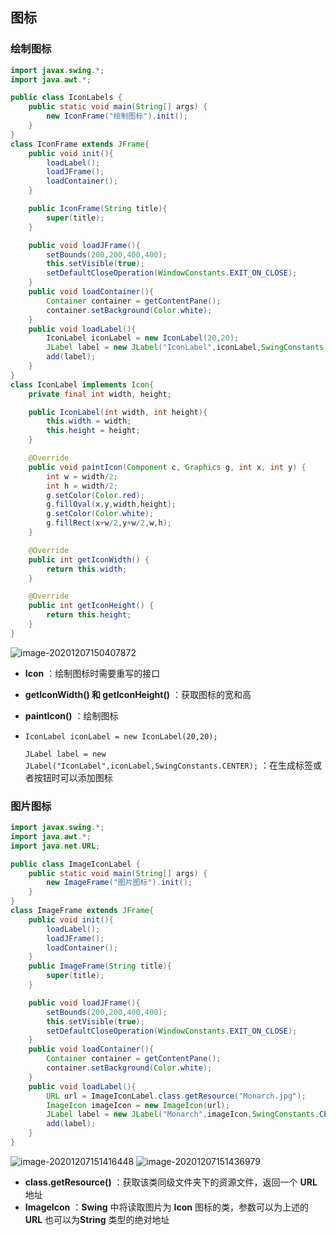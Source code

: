 ## 图标

### 绘制图标

```java
import javax.swing.*;
import java.awt.*;

public class IconLabels {
    public static void main(String[] args) {
        new IconFrame("绘制图标").init();
    }
}
class IconFrame extends JFrame{
    public void init(){
        loadLabel();
        loadJFrame();
        loadContainer();
    }

    public IconFrame(String title){
        super(title);
    }

    public void loadJFrame(){
        setBounds(200,200,400,400);
        this.setVisible(true);
        setDefaultCloseOperation(WindowConstants.EXIT_ON_CLOSE);
    }
    public void loadContainer(){
        Container container = getContentPane();
        container.setBackground(Color.white);
    }
    public void loadLabel(){
        IconLabel iconLabel = new IconLabel(20,20);
        JLabel label = new JLabel("IconLabel",iconLabel,SwingConstants.CENTER);
        add(label);
    }
}
class IconLabel implements Icon{
    private final int width, height;

    public IconLabel(int width, int height){
        this.width = width;
        this.height = height;
    }

    @Override
    public void paintIcon(Component c, Graphics g, int x, int y) {
        int w = width/2;
        int h = width/2;
        g.setColor(Color.red);
        g.fillOval(x,y,width,height);
        g.setColor(Color.white);
        g.fillRect(x+w/2,y+w/2,w,h);
    }

    @Override
    public int getIconWidth() {
        return this.width;
    }

    @Override
    public int getIconHeight() {
        return this.height;
    }
}
```

![image-20201207150407872](https://img2020.cnblogs.com/blog/2213660/202012/2213660-20201207150408297-845451784.png)

- **Icon** ：绘制图标时需要重写的接口

- **getIconWidth() 和 getIconHeight()** ：获取图标的宽和高

- **paintIcon()** ：绘制图标

- `IconLabel iconLabel = new IconLabel(20,20);`  

     `JLabel label = new JLabel("IconLabel",iconLabel,SwingConstants.CENTER);` ：在生成标签或者按钮时可以添加图标



### 图片图标

```java
import javax.swing.*;
import java.awt.*;
import java.net.URL;

public class ImageIconLabel {
    public static void main(String[] args) {
        new ImageFrame("图片图标").init();
    }
}
class ImageFrame extends JFrame{
    public void init(){
        loadLabel();
        loadJFrame();
        loadContainer();
    }
    public ImageFrame(String title){
        super(title);
    }

    public void loadJFrame(){
        setBounds(200,200,400,400);
        this.setVisible(true);
        setDefaultCloseOperation(WindowConstants.EXIT_ON_CLOSE);
    }
    public void loadContainer(){
        Container container = getContentPane();
        container.setBackground(Color.white);
    }
    public void loadLabel(){
        URL url = ImageIconLabel.class.getResource("Monarch.jpg");
        ImageIcon imageIcon = new ImageIcon(url);
        JLabel label = new JLabel("Monarch",imageIcon,SwingConstants.CENTER);
        add(label);
    }
}
```

![image-20201207151416448](https://img2020.cnblogs.com/blog/2213660/202012/2213660-20201207151416877-929376132.png) ![image-20201207151436979](https://img2020.cnblogs.com/blog/2213660/202012/2213660-20201207151437371-2121012622.png)

- **class.getResource()** ：获取该类同级文件夹下的资源文件，返回一个 **URL** 地址
- **ImageIcon** ：**Swing** 中将读取图片为 **Icon** 图标的类，参数可以为上述的 **URL** 也可以为**String** 类型的绝对地址

